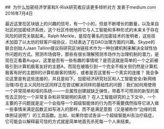 ##  为什么加密经济学家和X-Risk研究者应该更多倾听对方
发表于medium.com
2016年7月4日

最近这里在区块链上的兴趣的信号，有一个小的，但是不断增长的数量，以及来自社区的加密经济系统，这个社区传统地将它与人工智能和多种形式的未来关于存在风险的研究关联起来。Ralph Merkle，是现在著名的加密技术的发明者，这些技术加固了以太坊的轻客户端协议，已经表达了在DAO治理方面的兴趣。Skype的联合创始人Jaan Tallinn提议将研究区块链技术作为一种创建机制来解决全球性协作问题的方式。预测市场倡导，那些有很长理解预测市场作为治理机制的潜力，是现在正看着Augur。这里是否有一些有趣的事情呢？是否这就是简单的一个之前被吸引到计算机极客友好的主题A，而现在被吸引到一个完全不相关但仍然是计算机极客有好的主题B的计算机极客的情形，或者是否这里有一个真实的连接？
我会争论这里是有这些连接的，并且是如下。加密经济研究社区和人工智能安全/新网络治理/存在主义风险社区同样正在尝试解决同样的基础性的问题：我们如何用使用一个非常简单和哑的系统——一旦属性创建就缺乏弹性，带着不可预测的新型的属性去正则化一个非常复杂和非常聪明的系统？
在人工智能研究的上下文中，一个主要的子问题就是定一个会指导一个超级智能体的行为而不需要偶然指导它进入做一些事情来满足函数正如写进入的那样，而不是满足意图（又是被称作“边缘的具体例证说明”）的工具函数。比如，如果你尝试告诉一个超级智能AI去治疗癌症，它可能会以解释最可信的方式就是简单地首先杀死每一个人来结束。